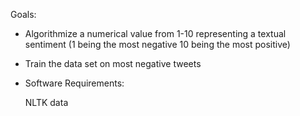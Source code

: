 Goals:

* Algorithmize a numerical value from 1-10 representing a textual sentiment (1 being the most negative 10 being the most positive)
* Train the data set on most negative tweets
* Software Requirements:

  NLTK data